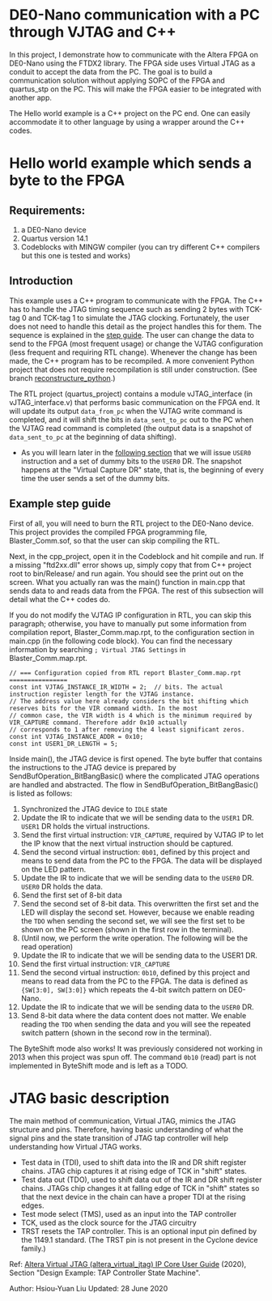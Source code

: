 # DE0-Nano communication with a PC through VJTAG and C++

In this project, I demonstrate how to communicate with the Altera FPGA on DE0-Nano using the FTDX2 library. The FPGA side uses Virtual JTAG as a conduit to accept the data from the PC. The goal is to build a communication solution without applying SOPC of the FPGA and quartus_stp on the PC. This will make the FPGA easier to be integrated with another app.

The Hello world example is a C++ project on the PC end. One can easily accommodate it to other language by using a wrapper around the C++ codes.


# Hello world example which sends a byte to the FPGA
## Requirements:
1. a DE0-Nano device
1. Quartus version 14.1
1. Codeblocks with MINGW compiler (you can try different C++ compilers but this one is tested and works)

## Introduction
This example uses a C++ program to communicate with the FPGA. The C++ has to handle the JTAG timing sequence such as sending 2 bytes with TCK-tag 0 and TCK-tag 1 to simulate the JTAG clocking. Fortunately, the user does not need to handle this detail as the project handles this for them. The sequence is explained in the [step guide](Example-step-guide). The user can change the data to send to the FPGA (most frequent usage) or change the VJTAG configuration (less frequent and requiring RTL change). Whenever the change has been made, the C++ program has to be recompiled. A more convenient Python project that does not require recompilation is still under construction. (See branch [reconstructure_python](https://github.com/hyliu1989/VJTAG-communication/tree/restructure_python).)

The RTL project (quartus_project) contains a module vJTAG_interface (in vJTAG_interface.v) that performs basic communication on the FPGA end. It will update its output `data_from_pc` when the VJTAG write command is completed, and it will shift the bits in `data_sent_to_pc` out to the PC when the VJTAG read command is completed (the output data is a snapshot of `data_sent_to_pc` at the beginning of data shifting).
- As you will learn later in the [following section](Example-step-guide) that we will issue `USER0` instruction and a set of dummy bits to the `USER0` DR. The snapshot happens at the "Virtual Capture DR" state, that is, the beginning of every time the user sends a set of the dummy bits.

## Example step guide
First of all, you will need to burn the RTL project to the DE0-Nano device. This project provides the compiled FPGA programming file, Blaster_Comm.sof, so that the user can skip compiling the RTL.

Next, in the cpp_project, open it in the Codeblock and hit compile and run. If a missing "ftd2xx.dll" error shows up, simply copy that from C++ project root to bin/Release/ and run again. You should see the print out on the screen. What you actually ran was the main() function in main.cpp that sends data to and reads data from the FPGA. The rest of this subsection will detail what the C++ codes do.

If you do not modify the VJTAG IP configuration in RTL, you can skip this paragraph; otherwise, you have to manually put some information from compilation report, Blaster_Comm.map.rpt, to the configuration section in main.cpp (in the following code block). You can find the necessary information by searching `; Virtual JTAG Settings` in Blaster_Comm.map.rpt.
```
// === Configuration copied from RTL report Blaster_Comm.map.rpt ================
const int VJTAG_INSTANCE_IR_WIDTH = 2;  // bits. The actual instruction register length for the VJTAG instance.
// The address value here already considers the bit shifting which reserves bits for the VIR command width. In the most
// common case, the VIR width is 4 which is the minimum required by VIR_CAPTURE command. Therefore addr 0x10 actually
// corresponds to 1 after removing the 4 least significant zeros.
const int VJTAG_INSTANCE_ADDR = 0x10;
const int USER1_DR_LENGTH = 5;
```

Inside main(), the JTAG device is first opened. The byte buffer that contains the instructions to the JTAG device is prepared by SendBufOperation_BitBangBasic() where the complicated JTAG operations are handled and abstracted. The flow in SendBufOperation_BitBangBasic() is listed as follows:
1. Synchronized the JTAG device to `IDLE` state
1. Update the IR to indicate that we will be sending data to the `USER1` DR. `USER1` DR holds the virtual instructions.
1. Send the first virtual instruction: `VIR_CAPTURE`, required by VJTAG IP to let the IP know that the next virtual instruction should be captured.
1. Send the second virtual instruction: `0b01`, defined by this project and means to send data from the PC to the FPGA. The data will be displayed on the LED pattern.
1. Update the IR to indicate that we will be sending data to the `USER0` DR. `USER0` DR holds the data.
1. Send the first set of 8-bit data
1. Send the second set of 8-bit data. This overwritten the first set and the LED will display the second set. However, because we enable reading the `TDO` when sending the second set, we will see the first set to be shown on the PC screen (shown in the first row in the terminal).
1. (Until now, we perform the write operation. The following will be the read operation)
1. Update the IR to indicate that we will be sending data to the USER1 DR.
1. Send the first virtual instruction: `VIR_CAPTURE`
1. Send the second virtual instruction: `0b10`, defined by this project and means to read data from the PC to the FPGA. The data is defined as `{SW[3:0], SW[3:0]}` which repeats the 4-bit switch pattern on DE0-Nano.
1. Update the IR to indicate that we will be sending data to the `USER0` DR.
1. Send 8-bit data where the data content does not matter. We enable reading the `TDO` when sending the data and you will see the repeated switch pattern (shown in the second row in the terminal).

The ByteShift mode also works! It was previously considered not working in 2013 when this project was spun off. The command `0b10` (read) part is not implemented in ByteShift mode and is left as a TODO.


# JTAG basic description
The main method of communication, Virtual JTAG, mimics the JTAG structure and pins. Therefore, having basic understanding of what the signal pins and the state transition of JTAG tap controller will help understanding how Virtual JTAG works.
- Test data in (TDI), used to shift data into the IR and DR shift register chains. JTAG chip captures it at rising edge of TCK in "shift" states.
- Test data out (TDO), used to shift data out of the IR and DR shift register chains. JTAGs chip changes it at falling edge of TCK in "shift" states so that the next device in the chain can have a proper TDI at the rising edges.
- Test mode select (TMS), used as an input into the TAP controller
- TCK, used as the clock source for the JTAG circuitry
- TRST resets the TAP controller. This is an optional input pin defined by the 1149.1 standard. (The TRST pin is not present in the Cyclone device family.)

Ref: [Altera Virtual JTAG (altera_virtual_jtag) IP Core User Guide](https://www.intel.com/content/dam/www/programmable/us/en/pdfs/literature/ug/ug_virtualjtag.pdf) (2020), Section "Design Example: TAP Controller State Machine".


Author: Hsiou-Yuan Liu
Updated: 28 June 2020
